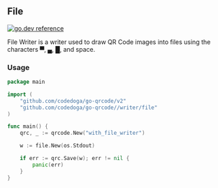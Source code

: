 ## File

[![go.dev reference](https://img.shields.io/badge/go.dev-reference-007d9c?logo=go&logoColor=white&style=flat-square)](https://pkg.go.dev/github.com/codedoga/go-qrcode//writer/file)

File Writer is a writer used to draw QR Code images into files using the characters ▀, ▄, █, and space.

### Usage

```go
package main

import (
	"github.com/codedoga/go-qrcode/v2"
	"github.com/codedoga/go-qrcode//writer/file"
)

func main() {
	qrc, _ := qrcode.New("with_file_writer")

	w := file.New(os.Stdout)

	if err := qrc.Save(w); err != nil {
		panic(err)
	}
}
```
